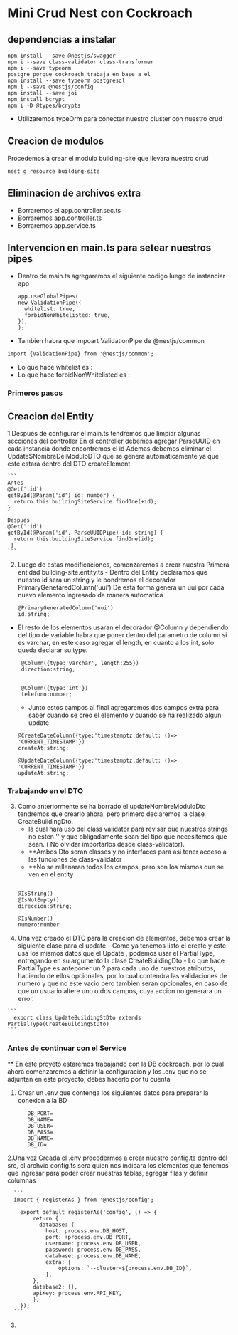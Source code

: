 
# Mini Crud Nest con Cockroach

## dependencias a instalar
```
npm install --save @nestjs/swagger
npm i --save class-validator class-transformer
npm i --save typeorm
postgre porque cockroach trabaja en base a el
npm install --save typeorm postgresql
npm i --save @nestjs/config
npm install --save joi
npm install bcrypt
npm i -D @types/bcrypts
```
 - Utilizaremos typeOrm para conectar nuestro cluster con nuestro crud

## Creacion de modulos 
  Procedemos a crear el modulo building-site que llevara nuestro crud 
```
nest g resource building-site
```

## Eliminacion de archivos extra
- Borraremos el app.controller.sec.ts
- Borraremos  app.controller.ts
- Borraremos app.service.ts

## Intervencion en main.ts para setear nuestros pipes
- Dentro de main.ts agregaremos el siguiente codigo luego de instanciar app
  	```
    app.useGlobalPipes(
    new ValidationPipe({
      whitelist: true,
      forbidNonWhitelisted: true,
    }),
  );
     ```
 - Tambien habra que impoart ValidationPipe de @nestjs/common

  ```
  import {ValidationPipe} from '@nestjs/common';
  ```
  - Lo que hace whitelist es : 
  - Lo que hace forbidNonWhitelisted es : 

### Primeros pasos
 ## Creacion del Entity
 
   1.Despues de configurar el main.ts tendremos que limpiar algunas secciones del controller
   En el controller debemos agregar ParseUUID en cada instancia donde encontremos el id
   Ademas debemos eliminar el Update$NombreDelModuloDTO que se genera automaticamente ya que este estara dentro del DTO createElement
   
    ```
    Antes 
    @Get(':id')
    getById(@Param('id') id: number) {
      return this.buildingSiteService.findOne(+id);
    }
    
    Despues 
    @Get(':id')
    getById(@Param('id', ParseUUIDPipe) id: string) {
      return this.buildingSiteService.findOne(id);
     }
    ```
  2. Luego de estas modificaciones, comenzaremos a crear nuestra Primera entidad building-site.entity.ts
    - Dentro del Entity declaramos que nuestro  id sera un string y le pondremos el decorador PrimaryGenetaredColumn('uui')
       De esta forma genera un uui por cada nuevo elemento ingresado de manera automatica
       
       ```
       @PrimaryGeneratedColumn('uui')
       id:string;
       ```
       
   - El resto de los elementos usaran el decorador @Column  y dependiendo del tipo de variable habra que poner dentro del parametro de column si es varchar, en este         caso agregar el length, en cuanto a los int, solo queda declarar su type.
    
       ```
        @Column({type:'varchar', length:255})
        direction:string;
        
        
        @Column({type:'int'})
        telefono:number;
       ```
    
     - Junto estos campos al final agregaremos dos campos extra para saber cuando se creo el elemento y cuando se ha realizado algun update
    
      ```
      @CreateDateColumn({type:'timestamptz,default: ()=> 'CURRENT_TIMESTAMP'})
      createAt:string;
      
      @UpdateDateColumn({type:'timestamptz,default: ()=> 'CURRENT_TIMESTAMP'})
      updateAt:string;
      ```
      
  ### Trabajando en el DTO
  
   3. Como anteriormente se ha borrado el updateNombreModuloDto tendremos que crearlo ahora, pero primero declaremos la clase CreateBuildingDto.
      -  la cual hara uso del class validator para revisar que nuestros strings no esten ''  y que obligadamente sean del tipo que necesitemos que sean. ( No olvidar             importarlos desde class-validator).
      - **Ambos Dto seran classes y no interfaces para asi tener acceso a las funciones de class-validator
      - **No se rellenaran todos los campos, pero son los mismos que se ven en el entity
      ```
      
      @IsString()
      @IsNotEmpty()
      direccion:string;
      
      @IsNumber()
      numero:number
      
      ```
   4. Una vez creado el DTO para la creacion de elementos, debemos crear la siguiente clase para el update
    - Como ya tenemos listo el create y este usa los mismos datos que el Update , podemos usar el PartialType, entregando en su argumento la clase CreateBuildingDto
    - Lo que hace PartialType es anteponer un ? para cada uno de nuestros atributos, haciendo de ellos opcionales, por lo cual contendra las validaciones de numero y que no este vacio pero tambien seran opcionales, en caso de que un usuario altere uno o dos campos, cuya accion no generara un error.

    ```
      export class UpdateBuildingStDto extends PartialType(CreateBuildingStDto)
    ```
 
 ### Antes de continuar con el Service
   ** En este proyeto estaremos trabajando con la DB cockroach, por lo cual ahora comenzaremos a definir la configuracion y los .env que no se adjuntan en este proyecto, debes hacerlo por tu cuenta
   
   1. Crear un .env que contenga los siguientes datos para preparar la conexion a la BD
       ```
          DB_PORT=
          DB_NAME=
          DB_USER=
          DB_PASS=
          DB_NAME=
          DB_ID=
       ```
    
   2.Una vez Creada el .env procedermos a crear nuestro config.ts dentro del src, el archvio config.ts  sera quien nos indicara los elementos que tenemos que ingresar para poder crear nuestras tablas, agregar filas y definir columnas 
   
      ```
      import { registerAs } from '@nestjs/config';

        export default registerAs('config', () => {
            return {
              database: {
                host: process.env.DB_HOST,
                port: +process.env.DB_PORT,
                username: process.env.DB_USER,
                password: process.env.DB_PASS,
                database: process.env.DB_NAME,
                extra: {
                    options: `--cluster=${process.env.DB_ID}`,
                },
            },
            database2: {},
            apiKey: process.env.API_KEY,
            };
        });
      ```
      
   3.
   
  


